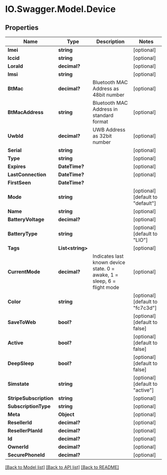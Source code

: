 # IO.Swagger.Model.Device
## Properties

Name | Type | Description | Notes
------------ | ------------- | ------------- | -------------
**Imei** | **string** |  | [optional] 
**Iccid** | **string** |  | [optional] 
**LoraId** | **decimal?** |  | [optional] 
**Imsi** | **string** |  | [optional] 
**BtMac** | **decimal?** | Bluetooth MAC Address as 48bit number | [optional] 
**BtMacAddress** | **string** | Bluetooth MAC Address in standard format | [optional] 
**UwbId** | **decimal?** | UWB Address as 32bit number | [optional] 
**Serial** | **string** |  | [optional] 
**Type** | **string** |  | [optional] 
**Expires** | **DateTime?** |  | [optional] 
**LastConnection** | **DateTime?** |  | [optional] 
**FirstSeen** | **DateTime?** |  | 
**Mode** | **string** |  | [optional] [default to "default"]
**Name** | **string** |  | [optional] 
**BatteryVoltage** | **decimal?** |  | [optional] 
**BatteryType** | **string** |  | [optional] [default to "LIO"]
**Tags** | **List&lt;string&gt;** |  | [optional] 
**CurrentMode** | **decimal?** | Indicates last known device state. 0 &#x3D; awake, 1 &#x3D; sleep, 6 &#x3D; flight mode | [optional] 
**Color** | **string** |  | [optional] [default to "fc7c3d"]
**SaveToWeb** | **bool?** |  | [optional] [default to false]
**Active** | **bool?** |  | [optional] [default to false]
**DeepSleep** | **bool?** |  | [optional] [default to false]
**Simstate** | **string** |  | [optional] [default to "active"]
**StripeSubscription** | **string** |  | [optional] 
**SubscriptionType** | **string** |  | [optional] 
**Meta** | **Object** |  | [optional] 
**ResellerId** | **decimal?** |  | [optional] 
**ResellerPlanId** | **decimal?** |  | [optional] 
**Id** | **decimal?** |  | [optional] 
**OwnerId** | **decimal?** |  | [optional] 
**SecurePhoneId** | **decimal?** |  | [optional] 

[[Back to Model list]](../README.md#documentation-for-models) [[Back to API list]](../README.md#documentation-for-api-endpoints) [[Back to README]](../README.md)

